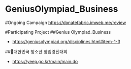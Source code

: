 # GeniusOlympiad_Business

#Ongoing Campaign
https://donatefabric.imweb.me/review 

#Participating Project
##Genius Olympiad_Business
- https://geniusolympiad.org/disciplines.html#item-1-3

##대한민국 청소년 창업경진대회
- https://yeep.go.kr/main/main.do

